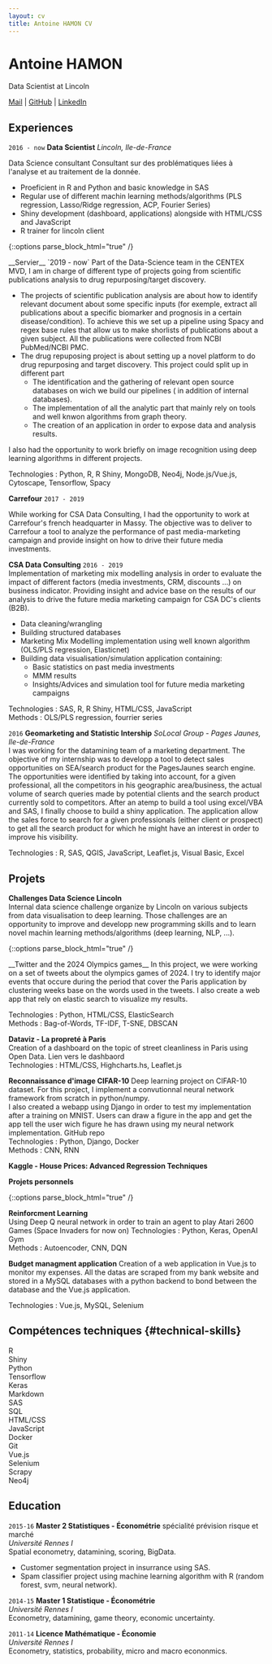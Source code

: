 ```yaml
---
layout: cv
title: Antoine HAMON CV
---
```


# Antoine HAMON
Data Scientist at Lincoln

<div id="webaddress">
    <a href="mailto:antoine.hamon@protonmail.com"><i class="far fa-envelope"></i> Mail</a>
    | <a href="https://github.com/ZwAnto"><i class="fab fa-github"></i> GitHub</a>
    | <a href="https://www.linkedin.com/in/hamonantoine/"><i class="fab fa-linkedin"></i> LinkedIn</a>
</div>

## Experiences

`2016 - now`
__Data Scientist__ *Lincoln, Ile-de-France*  

Data Science consultant 
Consultant sur des problématiques liées à l'analyse et au traitement de la donnée.
* Proeficient in R and Python and basic knowledge in SAS
* Regular use of different machin learning methods/algorithms (PLS regression, Lasso/Ridge regression, ACP, Fourier Series)
* Shiny development (dashboard, applications) alongside with HTML/CSS and JavaScript
* R trainer for lincoln client

{::options parse_block_html="true" /}
<div class='sub_container'>
__Servier__ `2019 - now`  
Part of the Data-Science team in the CENTEX MVD, I am in charge of different type of projects going from scientific publications analysis to drug repurposing/target discovery.  

* The projects of scientific publication analysis are about how to identify relevant document about some specific inputs (for exemple, extract all publications about a specific biomarker and prognosis in a certain disease/condition). To achieve this we set up a pipeline using Spacy and regex base rules that allow us to make shorlists of publications about a given subject. All the publications were collected from NCBI PubMed/NCBI PMC.
* The drug repuposing project is about setting up a novel platform to do drug repurposing and target discovery. This project could split up in different part
    - The identification and the gathering of relevant open source databases on wich we build our pipelines ( in addition of internal databases). 
    - The implementation of all the analytic part that mainly rely on tools and well knwon algorithms from graph theory. 
    - The creation of an application in order to expose data and analysis results.

I also had the opportunity to work briefly on image recognition using deep learning algorithms in different projects.

Technologies : Python, R, R Shiny, MongoDB, Neo4j, Node.js/Vue.js, Cytoscape, Tensorflow, Spacy
    
__Carrefour__ `2017 - 2019`  

While working for CSA Data Consulting, I had the opportunity to work at Carrefour's french headquarter in Massy. The objective was to deliver to Carrefour a tool to analyze the performance of past media-marketing campaign and provide insight on how to drive their future media investments. 

__CSA Data Consulting__ `2016 - 2019`  
Implementation of marketing mix modelling analysis in order to evaluate the impact of different factors (media investments, CRM, discounts ...) on business indicator. 
Providing insight and advice base on the results of our analysis to drive the future media marketing campaign for CSA DC's clients (B2B).

* Data cleaning/wrangling
* Building structured databases
* Marketing Mix Modelling implementation using well known algorithm (OLS/PLS regression, Elasticnet)
* Building data visualisation/simulation application containing:
    - Basic statistics on past media investments
    - MMM results
    - Insights/Advices and simulation tool for future media marketing campaigns

Technologies : SAS, R, R Shiny, HTML/CSS, JavaScript  
Methods : OLS/PLS regression, fourrier series
</div>

`2016`
__Geomarketing and Statistic Intership__ *SoLocal Group - Pages Jaunes, Ile-de-France*  
I was working for the datamining team of a marketing department. The objective of my internship was to developp a tool to detect sales opportunities on SEA/search product for the PagesJaunes search engine.  
The opportunities were identified by taking into account, for a given professional, all the competitors in his geographic area/business, the actual volume of search queries made by potential clients and the search product currently sold to competitors.
After an atemp to build a tool using excel/VBA and SAS, I finally choose to build a shiny application. The application allow the sales force to search for a given professionals (either client or prospect) to get all the search product for which he might have an interest in order to improve his visibility.

Technologies : R, SAS, QGIS, JavaScript, Leaflet.js, Visual Basic, Excel

## Projets

__Challenges Data Science Lincoln__  
Internal data science challenge organize by Lincoln on various subjects from data visualisation to deep learning. Those challenges are an opportunity to improve and developp new programming skills and to learn novel machin learning methods/algorithms (deep learning, NLP, ...).

{::options parse_block_html="true" /}
<div class='sub_container'>
__Twitter and the 2024 Olympics games__  
In this project, we were working on a set of tweets about the olympics games of 2024. I try to identify major events that occure during the period that cover the Paris application by clustering weeks base on the words used in the tweets. I also create a web app that rely on elastic search to visualize my results.

Technologies : Python, HTML/CSS, ElasticSearch  
Methods : Bag-of-Words, TF-IDF, T-SNE, DBSCAN  

__Dataviz - La propreté à Paris__  
Creation of a dashboard on the topic of street cleanliness in Paris using Open Data.
Lien vers le dashbaord <a href='https://zwanto.org/lincoln/'><i class="fas fa-external-link-alt"></i></a>  
Technologies : HTML/CSS, Highcharts.hs, Leaflet.js  

__Reconnaissance d'image CIFAR-10__ 
Deep learning project on CIFAR-10 dataset. For this project, I implement a convutionnal neural network framework from scratch in python/numpy.  
I also created a webapp using Django in order to test my implementation after a training on MNIST. Users can draw a figure in the app and get the app tell the user wich figure he has drawn using my neural network implementation.
GitHub repo <a href='https://github.com/zwanto/pynet/'><i class="fas fa-external-link-alt"></i></a>  
Technologies : Python, Django, Docker  
Methods : CNN, RNN  

__Kaggle - House Prices: Advanced Regression Techniques__  
</div>

__Projets personnels__  

{::options parse_block_html="true" /}
<div class='sub_container'>
    
__Reinforcment Learning__  
Using Deep Q neural network in order to train an agent to play Atari 2600 Games (Space Invaders for now on)
Technologies : Python, Keras, OpenAI Gym  
Methods : Autoencoder, CNN, DQN  

__Budget managment application__
Creation of a web application in Vue.js to monitor my expenses.
All the datas are scraped from my bank website and stored in a MySQL databases with a python backend to bond between the database and the Vue.js application.

Technologies : Vue.js, MySQL, Selenium
</div>


## Compétences techniques {#technical-skills}

R  
Shiny  
Python  
Tensorflow  
Keras  
Markdown  
SAS  
SQL  
HTML/CSS  
JavaScript  
Docker  
Git  
Vue.js  
Selenium  
Scrapy  
Neo4j  

## Education

`2015-16`
__Master 2 Statistiques - Économétrie__ spécialité prévision risque et marché  
*Université Rennes I*  
Spatial econometry, datamining, scoring, BigData.
* Customer segmentation project in insurrance using SAS.
* Spam classifier project using machine learning algorithm with R (random forest, svm, neural network).

`2014-15`
__Master 1 Statistique - Économétrie__  
*Université Rennes I*  
Econometry, datamining, game theory, economic uncertainty.

`2011-14`
__Licence Mathématique - Économie__  
*Université Rennes I*  
Econometry, statistics, probability, micro and macro econonmics.
